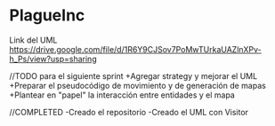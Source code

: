 # PlagueInc
Link del UML
https://drive.google.com/file/d/1R6Y9CJSov7PoMwTUrkaUAZlnXPv-h_Ps/view?usp=sharing

//TODO para el siguiente sprint
+Agregar strategy y mejorar el UML
+Preparar el pseudocódigo de movimiento y de generación de mapas
+Plantear en "papel" la interacción entre entidades y el mapa

//COMPLETED
-Creado el repositorio
-Creado el UML con Visitor
